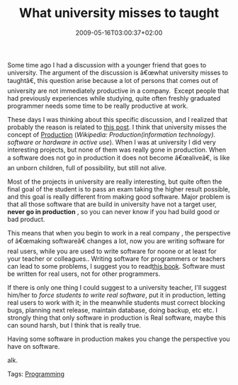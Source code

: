 ﻿---
title: "What university misses to taught"
description: ""
date: 2009-05-16T03:00:37+02:00
draft: false
tags: [Experiences]
categories: [Experiences]
---
Some time ago I had a discussion with a younger friend that goes to university. The argument of the discussion is â€œwhat university misses to taughtâ€, this question arise because a lot of persons that comes out of university are not immediately productive in a company.  Except people that had previously experiences while studying, quite often freshly graduated programmer needs some time to be really productive at work.

These days I was thinking about this specific discussion, and I realized that probably the reason is related to [this post](http://www.codewrecks.com/blog/index.php/2009/05/09/good-programmers-put-code-in-production/). I think that university misses the concept of [Production](http://en.wikipedia.org/wiki/Production) (*Wikipedia: Production(information technology). software or hardware in active use*). When I was at university I did very interesting projects, but none of them was really gone in production. When a software does not go in production it does not become â€œaliveâ€, is like an unborn children, full of possibility, but still not alive.

Most of the projects in university are really interesting, but quite often the final goal of the student is to pass an exam taking the higher result possible, and this goal is really different from making good software. Major problem is that all those software that are build in university have not a target user,  **never go in production** , so you can never know if you had build good or bad product.

This means that when you begin to work in a real company , the perspective of â€œmaking softwareâ€ changes a lot, now you are writing software for real users, while you are used to write software for noone or at least for your teacher or colleagues.. Writing software for programmers or teachers can lead to some problems, I suggest you to read[this book](http://www.whysoftwaresucks.com/). Software must be written for real users, not for other programmers.

If there is only one thing I could suggest to a university teacher, I'll suggest him/her to *force students to write real software*, put it in production, letting real users to work with it; in the meanwhile students must correct blocking bugs, planning next release, maintain database, doing backup, etc etc. I strongly thing that only software in production is Real software, maybe this can sound harsh, but I think that is really true.

Having some software in production makes you change the perspective you have on software.

alk.

Tags: [Programming](http://technorati.com/tag/Programming)
